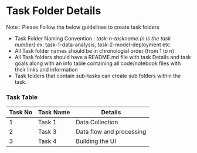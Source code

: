 # Task Folder Details

Note : Please Follow the below guidelines to create task folders  

- Task Folder Naming Convention : _task-n-taskname.(n is the task number)_  ex: task-1-data-analysis, task-2-model-deployment etc.
- All Task folder names should be in chronologial order (from 1 to n)
- All Task folders should have a README.md file with task Details and task goals along with an info table containing all code/notebook files with their links and information
- Task folders that contain sub-tasks can create sub folders within the task.


### Task Table

| Task No| Task Name | Details |
|-|-|-|
|1|  Task 1 | Data Collection  |
|2|  Task 3 | Data flow and processing  |
|3|  Task 4 | Building the UI  |
